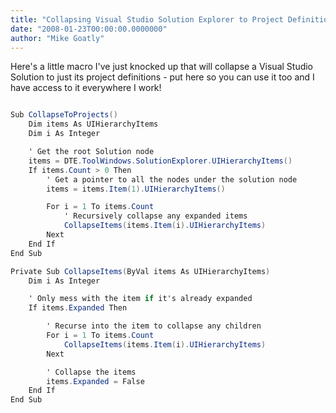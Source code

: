 ```yaml
---
title: "Collapsing Visual Studio Solution Explorer to Project Definitions"
date: "2008-01-23T00:00:00.0000000"
author: "Mike Goatly"
---
```

Here's a little macro I've just knocked up that will collapse a
Visual Studio Solution to just its project definitions \- put here
so you can use it too and I have access to it everywhere I
work\!

``` csharp

Sub CollapseToProjects() 
    Dim items As UIHierarchyItems 
    Dim i As Integer 

    ' Get the root Solution node 
    items = DTE.ToolWindows.SolutionExplorer.UIHierarchyItems() 
    If items.Count > 0 Then 
        ' Get a pointer to all the nodes under the solution node 
        items = items.Item(1).UIHierarchyItems() 

        For i = 1 To items.Count 
            ' Recursively collapse any expanded items 
            CollapseItems(items.Item(i).UIHierarchyItems) 
        Next 
    End If 
End Sub 

Private Sub CollapseItems(ByVal items As UIHierarchyItems) 
    Dim i As Integer 

    ' Only mess with the item if it's already expanded 
    If items.Expanded Then 

        ' Recurse into the item to collapse any children 
        For i = 1 To items.Count 
            CollapseItems(items.Item(i).UIHierarchyItems) 
        Next 

        ' Collapse the items 
        items.Expanded = False 
    End If 
End Sub
```
